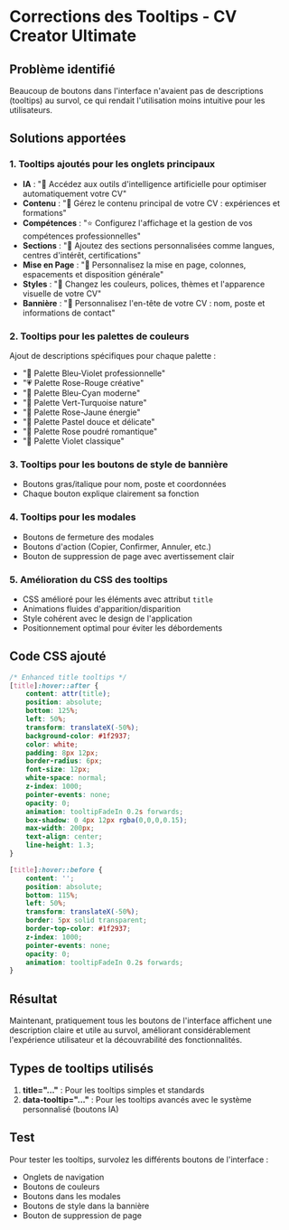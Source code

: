 # Corrections des Tooltips - CV Creator Ultimate

## Problème identifié
Beaucoup de boutons dans l'interface n'avaient pas de descriptions (tooltips) au survol, ce qui rendait l'utilisation moins intuitive pour les utilisateurs.

## Solutions apportées

### 1. Tooltips ajoutés pour les onglets principaux
- **IA** : "🤖 Accédez aux outils d'intelligence artificielle pour optimiser automatiquement votre CV"
- **Contenu** : "📝 Gérez le contenu principal de votre CV : expériences et formations"
- **Compétences** : "⭐ Configurez l'affichage et la gestion de vos compétences professionnelles"
- **Sections** : "🧩 Ajoutez des sections personnalisées comme langues, centres d'intérêt, certifications"
- **Mise en Page** : "📐 Personnalisez la mise en page, colonnes, espacements et disposition générale"
- **Styles** : "🎨 Changez les couleurs, polices, thèmes et l'apparence visuelle de votre CV"
- **Bannière** : "👔 Personnalisez l'en-tête de votre CV : nom, poste et informations de contact"

### 2. Tooltips pour les palettes de couleurs
Ajout de descriptions spécifiques pour chaque palette :
- "💙 Palette Bleu-Violet professionnelle"
- "💗 Palette Rose-Rouge créative"
- "💙 Palette Bleu-Cyan moderne"
- "💚 Palette Vert-Turquoise nature"
- "🌅 Palette Rose-Jaune énergie"
- "🌸 Palette Pastel douce et délicate"
- "🌺 Palette Rose poudré romantique"
- "💎 Palette Violet classique"

### 3. Tooltips pour les boutons de style de bannière
- Boutons gras/italique pour nom, poste et coordonnées
- Chaque bouton explique clairement sa fonction

### 4. Tooltips pour les modales
- Boutons de fermeture des modales
- Boutons d'action (Copier, Confirmer, Annuler, etc.)
- Bouton de suppression de page avec avertissement clair

### 5. Amélioration du CSS des tooltips
- CSS amélioré pour les éléments avec attribut `title`
- Animations fluides d'apparition/disparition
- Style cohérent avec le design de l'application
- Positionnement optimal pour éviter les débordements

## Code CSS ajouté

```css
/* Enhanced title tooltips */
[title]:hover::after {
    content: attr(title);
    position: absolute;
    bottom: 125%;
    left: 50%;
    transform: translateX(-50%);
    background-color: #1f2937;
    color: white;
    padding: 8px 12px;
    border-radius: 6px;
    font-size: 12px;
    white-space: normal;
    z-index: 1000;
    pointer-events: none;
    opacity: 0;
    animation: tooltipFadeIn 0.2s forwards;
    box-shadow: 0 4px 12px rgba(0,0,0,0.15);
    max-width: 200px;
    text-align: center;
    line-height: 1.3;
}

[title]:hover::before {
    content: '';
    position: absolute;
    bottom: 115%;
    left: 50%;
    transform: translateX(-50%);
    border: 5px solid transparent;
    border-top-color: #1f2937;
    z-index: 1000;
    pointer-events: none;
    opacity: 0;
    animation: tooltipFadeIn 0.2s forwards;
}
```

## Résultat
Maintenant, pratiquement tous les boutons de l'interface affichent une description claire et utile au survol, améliorant considérablement l'expérience utilisateur et la découvrabilité des fonctionnalités.

## Types de tooltips utilisés
1. **title="..."** : Pour les tooltips simples et standards
2. **data-tooltip="..."** : Pour les tooltips avancés avec le système personnalisé (boutons IA)

## Test
Pour tester les tooltips, survolez les différents boutons de l'interface :
- Onglets de navigation
- Boutons de couleurs
- Boutons dans les modales
- Boutons de style dans la bannière
- Bouton de suppression de page
